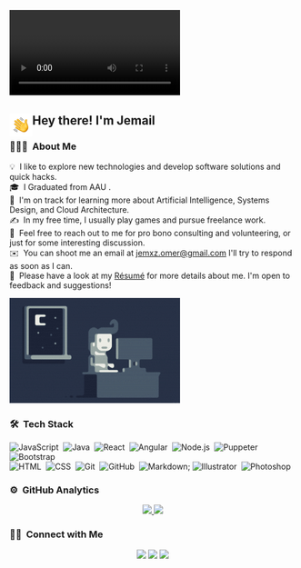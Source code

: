 ![Jemail Omer Banner](./assets/Untitled.webm)

<h2><img alt="Night Coding" src="./assets/Hand%20Wave.gif" width='40' align="left"/>Hey there! I'm Jemail</h2>

<!-- ## 👋 &nbsp;Hey there! I'm Jemail Omer -->

### 👨🏻‍💻 &nbsp;About Me

💡 &nbsp;I like to explore new technologies and develop software solutions and quick hacks.\
🎓 &nbsp;I Graduated from AAU .\
🌱 &nbsp;I'm on track for learning more about Artificial Intelligence, Systems Design, and Cloud Architecture.\
✍️ &nbsp;In my free time, I usually play games and pursue freelance work.\
💬 &nbsp;Feel free to reach out to me for pro bono consulting and volunteering, or just for some interesting discussion.\
✉️ &nbsp;You can shoot me an email at jemxz.omer@gmail.com I'll try to respond as soon as I can.\
📄 &nbsp;Please have a look at my [Résumé](https://www.jemail.dev) for more details about me. I'm open to feedback and suggestions!

<img src="./assets/Night-Coding.gif" alt="Blue-Liquid-Art-Design-Gallery-Intro-Video-Adobe-Express-1" border="0">

### 🛠 &nbsp;Tech Stack

![JavaScript](https://img.shields.io/badge/-JavaScript-05122A?style=flat&logo=javascript)&nbsp;
![Java](https://img.shields.io/badge/-Java-05122A?style=flat&logo=Java&logoColor=FFA518)&nbsp;
![React](https://img.shields.io/badge/-React-05122A?style=flat&logo=react)&nbsp;
![Angular](https://img.shields.io/badge/-Angular-DD0031?style=flat&logo=angular)&nbsp;
![Node.js](https://img.shields.io/badge/-Node.js-05122A?style=flat&logo=node.js)&nbsp;
![Puppeter](https://img.shields.io/badge/-Puppeteer-40B5A4?style=flat&logo=puppeteer)&nbsp;
![Bootstrap](https://img.shields.io/badge/-Bootstrap-05122A?style=flat&logo=bootstrap&logoColor=563D7C)\
![HTML](https://img.shields.io/badge/-HTML-05122A?style=flat&logo=HTML5)&nbsp;
![CSS](https://img.shields.io/badge/-CSS-05122A?style=flat&logo=CSS3&logoColor=1572B6)&nbsp;
![Git](https://img.shields.io/badge/-Git-05122A?style=flat&logo=git)&nbsp;
![GitHub](https://img.shields.io/badge/-GitHub-05122A?style=flat&logo=github)&nbsp;
![Markdown](https://img.shields.io/badge/-Markdown-05122A?style=flat&logo=markdown);
![Illustrator](https://img.shields.io/badge/-Illustrator-05122A?style=flat&logo=adobe-illustrator)&nbsp;
![Photoshop](https://img.shields.io/badge/-Photoshop-05122A?style=flat&logo=adobe-photoshop)&nbsp;

### ⚙️ &nbsp;GitHub Analytics

<p align="center">
<a href="https://github.com/jemxz">
  <img height="180em" src="https://github-readme-stats-eight-theta.vercel.app/api?username=jemxz&show_icons=true&theme=algolia&include_all_commits=true&count_private=true"/>
  <img height="180em" src="https://github-readme-stats-eight-theta.vercel.app/api/top-langs/?username=jemxz&layout=compact&langs_count=8&theme=algolia"/>
</a>
</p>

### 🤝🏻 &nbsp;Connect with Me

<p align="center">
<a href="https://www.jemail.dev"><img src="https://img.shields.io/badge/-jemail.dev-3423A6?style=flat&logo=Google-Chrome&logoColor=white"/></a>
<a href="https://www.linkedin.com/in/jemail-omer-7b72a6136/"><img src="https://img.shields.io/badge/-Jemail%20Omer-0077B5?style=flat&logo=Linkedin&logoColor=white"></a>
<a href="mailto:jemxz.omer@gmail.com"><img src="https://img.shields.io/badge/-jemxz.omer@gmail.com-D14836?style=flat&logo=Gmail&logoColor=white"/></a>
</p>
